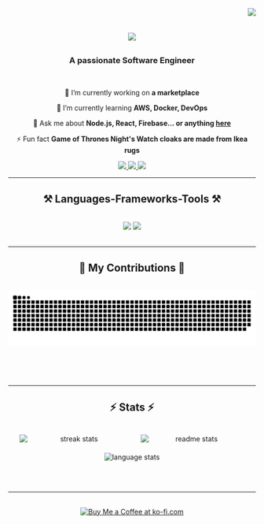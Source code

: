 <img align="right" src="https://visitor-badge.laobi.icu/badge?page_id=huzaifanaeem909.huzaifanaeem909" />

<h1 align="center">
    <img src="https://readme-typing-svg.herokuapp.com/?font=Righteous&size=35&center=true&vCenter=true&width=500&height=70&duration=4000&lines=Hi+There!+👋;+I'm+Muhammad+Huzaifa!;" />
</h1>

<h3 align="center">A passionate Software Engineer</h3>

<br/>

<div align="center">
 
 🔭 I’m currently working on **a marketplace**
 
 🌱 I’m currently learning **AWS, Docker, DevOps**

💬 Ask me about **Node.js, React, Firebase... or anything [here](https://github.com/huzaifanaeem909/huzaifanaeem909/issues)**

⚡ Fun fact **Game of Thrones Night's Watch cloaks are made from Ikea rugs**

</div>
 
<div align="center"> 
  <a href="mailto:huzaifanaeem909@gmail.com" target="_blank">
    <img src="https://img.shields.io/badge/Gmail-333333?style=for-the-badge&logo=gmail&logoColor=red" />
  </a>
  <a href="https://www.linkedin.com/in/huzaifa-naeem/" target="_blank">
    <img src="https://img.shields.io/badge/LinkedIn-0077B5?style=for-the-badge&logo=linkedin&logoColor=white" />
  </a>
  <a href="" target="_blank">
     <img src="https://img.shields.io/badge/Portfolio-FF5722?style=for-the-badge&logo=todoist&logoColor=white" /> <!-- sqlite, safari, google-chrome are other good icon options -->
  </a>
</div>

 <hr/>
 
<h2 align="center">⚒️ Languages-Frameworks-Tools ⚒️</h2>
<br/>
<div align="center">
    <img src="https://skillicons.dev/icons?i=react,bootstrap,mui,html,css,vscode,github,figma,tailwind,git,r" />
    <img src="https://skillicons.dev/icons?i=nodejs,python,javascript,typescript,express,firebase,mongodb,c,java,nextjs,mysql,flask" /><br>
</div>

<br/>
<hr/>

<div align="center">
  <h2>🐍 My Contributions 🐍</h2>
  <br>
  <img alt="snake eating my contributions" src="https://raw.githubusercontent.com/Platane/snk/output/github-contribution-grid-snake.svg" />
    
  <br/><br/><br/>
</div>

<hr/>

<h2 align="center">⚡ Stats ⚡</h2>
<br>
<div align="center" style="display: flex; justify-content: center; gap: 20px;">
  <!-- GitHub Streak Stats -->
  <img src="https://github-readme-streak-stats.herokuapp.com/?user=huzaifanaeem909&theme=tokyonight&border_radius=10" width="45%" alt="streak stats" />
  <!-- GitHub Readme Stats -->
  <img src="https://github-readme-stats.vercel.app/api?username=huzaifanaeem909&show_icons=true&locale=en&rank_icon=github&theme=tokyonight&border_radius=10" width="42%" alt="readme stats" />
</div>

<!-- GitHub Top Languages -->
<div align="center" style="margin-top: 20px;">
  <img src="https://github-readme-stats.vercel.app/api/top-langs?username=huzaifanaeem909&show_icons=true&locale=en&layout=compact&theme=tokyonight&border_radius=10" alt="language stats" />
</div>

<br/><br/>

<hr/>

<br/>

<div align="center">
  <a href='' target='_blank'>
    <img height='64' style='border:0px;height:64px;' src='https://storage.ko-fi.com/cdn/kofi1.png?v=3' border='0' alt='Buy Me a Coffee at ko-fi.com' />
  </a>
</div>

<br/>

